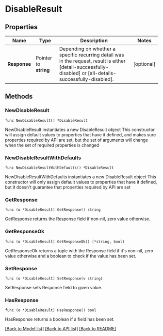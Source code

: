 # DisableResult

## Properties

Name | Type | Description | Notes
------------ | ------------- | ------------- | -------------
**Response** | Pointer to **string** | Depending on whether a specific recurring detail was in the request, result is either [detail-successfully-disabled] or [all-details-successfully-disabled]. | [optional] 

## Methods

### NewDisableResult

`func NewDisableResult() *DisableResult`

NewDisableResult instantiates a new DisableResult object
This constructor will assign default values to properties that have it defined,
and makes sure properties required by API are set, but the set of arguments
will change when the set of required properties is changed

### NewDisableResultWithDefaults

`func NewDisableResultWithDefaults() *DisableResult`

NewDisableResultWithDefaults instantiates a new DisableResult object
This constructor will only assign default values to properties that have it defined,
but it doesn't guarantee that properties required by API are set

### GetResponse

`func (o *DisableResult) GetResponse() string`

GetResponse returns the Response field if non-nil, zero value otherwise.

### GetResponseOk

`func (o *DisableResult) GetResponseOk() (*string, bool)`

GetResponseOk returns a tuple with the Response field if it's non-nil, zero value otherwise
and a boolean to check if the value has been set.

### SetResponse

`func (o *DisableResult) SetResponse(v string)`

SetResponse sets Response field to given value.

### HasResponse

`func (o *DisableResult) HasResponse() bool`

HasResponse returns a boolean if a field has been set.


[[Back to Model list]](../README.md#documentation-for-models) [[Back to API list]](../README.md#documentation-for-api-endpoints) [[Back to README]](../README.md)



